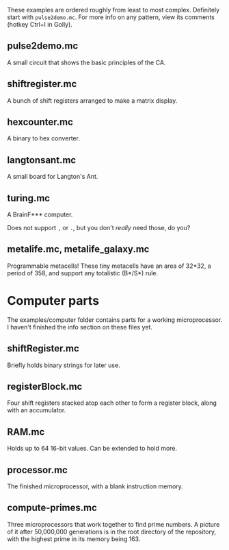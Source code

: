 These examples are ordered roughly from least to most complex. Definitely start with `pulse2demo.mc`.
For more info on any pattern, view its comments (hotkey Ctrl+I in Golly).

## pulse2demo.mc
A small circuit that shows the basic principles of the CA.
## shiftregister.mc
A bunch of shift registers arranged to make a matrix display.
## hexcounter.mc
A binary to hex converter.
## langtonsant.mc
A small board for Langton's Ant.
## turing.mc
A BrainF\*\*\* computer.

Does not support `,` or `.`, but you don't *really* need those, do you?
## metalife.mc, metalife_galaxy.mc
Programmable metacells! These tiny metacells have an area of 32\*32, a period of 358, and support any totalistic (B\*/S\*) rule.

# Computer parts
The examples/computer folder contains parts for a working microprocessor. I haven't finished the info section on these files yet.
## shiftRegister.mc
Briefly holds binary strings for later use.
## registerBlock.mc
Four shift registers stacked atop each other to form a register block, along with an accumulator.
## RAM.mc
Holds up to 64 16-bit values. Can be extended to hold more.
## processor.mc
The finished microprocessor, with a blank instruction memory.
## compute-primes.mc
Three microprocessors that work together to find prime numbers. A picture of it after 50,000,000 generations is in the root directory of the repository, with the highest prime in its memory being 163.
